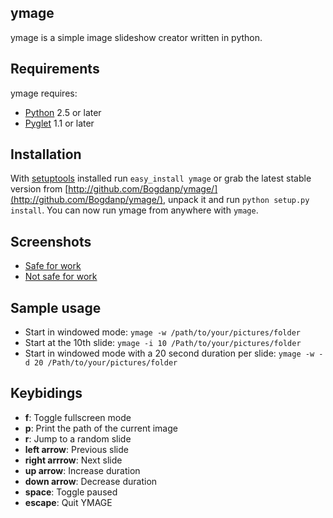 ymage
-----
ymage is a simple image slideshow creator written in python.

Requirements
------------
ymage requires:

* [Python](http://python.org) 2.5 or later
* [Pyglet](http://pyglet.org) 1.1 or later 

Installation
------------
With [setuptools](http://pypi.python.org/pypi/setuptools) installed run `easy_install ymage` or
grab the latest stable version from [http://github.com/Bogdanp/ymage/](http://github.com/Bogdanp/ymage/),
unpack it and run `python setup.py install`. You can now run ymage from anywhere with `ymage`.

Screenshots
-----------
* [Safe for work](http://imgur.com/h3IHG.jpg)
* [Not safe for work](http://imgur.com/hO9hB.jpg)

Sample usage
------------
* Start in windowed mode: `ymage -w /path/to/your/pictures/folder`
* Start at the 10th slide: `ymage -i 10 /Path/to/your/pictures/folder`
* Start in windowed mode with a 20 second duration per slide: `ymage -w -d 20 /Path/to/your/pictures/folder`

Keybidings
----------
* __f__: Toggle fullscreen mode
* __p__: Print the path of the current image 
* __r__: Jump to a random slide
* __left arrow__: Previous slide
* __right arrrow__: Next slide
* __up arrow__: Increase duration
* __down arrow__: Decrease duration
* __space__: Toggle paused
* __escape__: Quit YMAGE 
